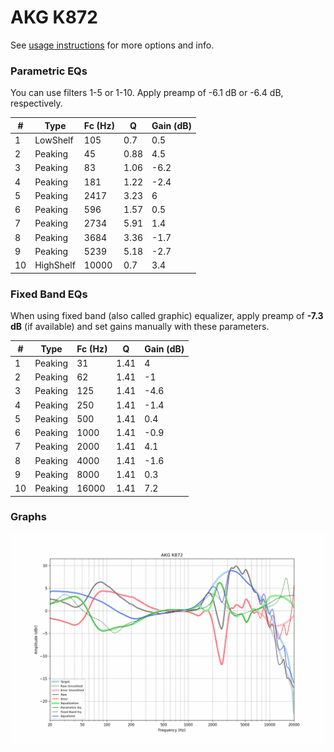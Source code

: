 # AKG K872
See [usage instructions](https://github.com/jaakkopasanen/AutoEq#usage) for more options and info.

### Parametric EQs
You can use filters 1-5 or 1-10. Apply preamp of -6.1 dB or -6.4 dB, respectively.

|   # | Type      |   Fc (Hz) |    Q |   Gain (dB) |
|-----|-----------|-----------|------|-------------|
|   1 | LowShelf  |       105 | 0.7  |         0.5 |
|   2 | Peaking   |        45 | 0.88 |         4.5 |
|   3 | Peaking   |        83 | 1.06 |        -6.2 |
|   4 | Peaking   |       181 | 1.22 |        -2.4 |
|   5 | Peaking   |      2417 | 3.23 |         6   |
|   6 | Peaking   |       596 | 1.57 |         0.5 |
|   7 | Peaking   |      2734 | 5.91 |         1.4 |
|   8 | Peaking   |      3684 | 3.36 |        -1.7 |
|   9 | Peaking   |      5239 | 5.18 |        -2.7 |
|  10 | HighShelf |     10000 | 0.7  |         3.4 |

### Fixed Band EQs
When using fixed band (also called graphic) equalizer, apply preamp of **-7.3 dB** (if available) and set gains manually with these parameters.

|   # | Type    |   Fc (Hz) |    Q |   Gain (dB) |
|-----|---------|-----------|------|-------------|
|   1 | Peaking |        31 | 1.41 |         4   |
|   2 | Peaking |        62 | 1.41 |        -1   |
|   3 | Peaking |       125 | 1.41 |        -4.6 |
|   4 | Peaking |       250 | 1.41 |        -1.4 |
|   5 | Peaking |       500 | 1.41 |         0.4 |
|   6 | Peaking |      1000 | 1.41 |        -0.9 |
|   7 | Peaking |      2000 | 1.41 |         4.1 |
|   8 | Peaking |      4000 | 1.41 |        -1.6 |
|   9 | Peaking |      8000 | 1.41 |         0.3 |
|  10 | Peaking |     16000 | 1.41 |         7.2 |

### Graphs
![](./AKG%20K872.png)

